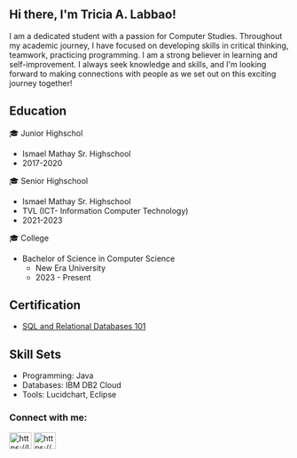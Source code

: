## Hi there, I'm Tricia A. Labbao! 
I am a dedicated student with a passion for Computer Studies. Throughout my academic journey, I have focused on developing skills in critical thinking, teamwork, practicing programming.
I am a strong believer in learning and self-improvement. I always seek knowledge and skills, and I'm looking forward to making connections with people as we set out on this exciting journey together!

## Education
🎓 Junior Highschol
  - Ismael Mathay Sr. Highschool
  - 2017-2020

🎓 Senior Highschool
  - Ismael Mathay Sr. Highschool
  - TVL (ICT- Information Computer Technology)
  - 2021-2023

🎓 College
- Bachelor of Science in Computer Science
  - New Era University
  - 2023 - Present

## Certification

- [SQL and Relational Databases 101](https://courses.cognitiveclass.ai/certificates/1e3aff14febd4f159f418aec126aba32)

## Skill Sets
- Programming: Java
- Databases: IBM DB2 Cloud
- Tools: Lucidchart, Eclipse

<h3 align="left">Connect with me:</h3>
<p align="left">
<a href="https://linkedin.com/in/https://l.facebook.com/l.php?u=https%3a%2f%2fwww.linkedin.com%2fin%2ftricia-labbao-b11958329%3ffbclid%3diwzxh0bgnhzw0cmtaaar19mqyxkfivc45dwzr4s0ex8kvmubatqomolyschj9u6ctntio1lnzpm7u_aem_tknt9mxztqmepuvvrryqxq&h=at2jc0elaxucqzktinnnzewfcmhp_1l6skzq4xrkvhphbf021us41w7e2xv5qogxay8opndnsbxqda5gtnr0ril0dfj8vencu86jtooieglne3jfggefyoi13te7iijvu5e6ow" target="blank"><img align="center" src="https://raw.githubusercontent.com/rahuldkjain/github-profile-readme-generator/master/src/images/icons/Social/linked-in-alt.svg" alt="https://l.facebook.com/l.php?u=https%3a%2f%2fwww.linkedin.com%2fin%2ftricia-labbao-b11958329%3ffbclid%3diwzxh0bgnhzw0cmtaaar19mqyxkfivc45dwzr4s0ex8kvmubatqomolyschj9u6ctntio1lnzpm7u_aem_tknt9mxztqmepuvvrryqxq&h=at2jc0elaxucqzktinnnzewfcmhp_1l6skzq4xrkvhphbf021us41w7e2xv5qogxay8opndnsbxqda5gtnr0ril0dfj8vencu86jtooieglne3jfggefyoi13te7iijvu5e6ow" height="30" width="40" /></a>
<a href="https://fb.com/https://www.facebook.com/profile.php?id=100006802184765&mibextid=lqqj4d" target="blank"><img align="center" src="https://raw.githubusercontent.com/rahuldkjain/github-profile-readme-generator/master/src/images/icons/Social/facebook.svg" alt="https://www.facebook.com/profile.php?id=100006802184765&mibextid=lqqj4d" height="30" width="40" /></a>
</p>
